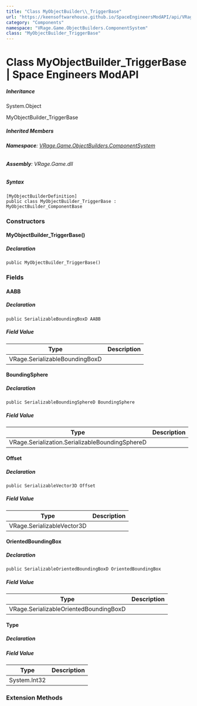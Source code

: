 ```yaml
---
title: "Class MyObjectBuilder\\_TriggerBase"
url: "https://keensoftwarehouse.github.io/SpaceEngineersModAPI/api/VRage.Game.ObjectBuilders.ComponentSystem.MyObjectBuilder_TriggerBase.html"
category: "Components"
namespace: "VRage.Game.ObjectBuilders.ComponentSystem"
class: "MyObjectBuilder_TriggerBase"
---
```


# Class MyObjectBuilder\_TriggerBase | Space Engineers ModAPI

##### Inheritance

System.Object

MyObjectBuilder\_TriggerBase

##### Inherited Members

###### **Namespace**: [VRage.Game.ObjectBuilders.ComponentSystem](https://keensoftwarehouse.github.io/SpaceEngineersModAPI/api/VRage.Game.ObjectBuilders.ComponentSystem.html)

###### **Assembly**: VRage.Game.dll

##### Syntax

```
[MyObjectBuilderDefinition]
public class MyObjectBuilder_TriggerBase : MyObjectBuilder_ComponentBase
```

### Constructors

#### MyObjectBuilder\_TriggerBase()

##### Declaration

```
public MyObjectBuilder_TriggerBase()
```

### Fields

#### AABB

##### Declaration

```
public SerializableBoundingBoxD AABB
```

##### Field Value

| Type | Description |
| --- | --- |
| VRage.SerializableBoundingBoxD |     |

#### BoundingSphere

##### Declaration

```
public SerializableBoundingSphereD BoundingSphere
```

##### Field Value

| Type | Description |
| --- | --- |
| VRage.Serialization.SerializableBoundingSphereD |     |

#### Offset

##### Declaration

```
public SerializableVector3D Offset
```

##### Field Value

| Type | Description |
| --- | --- |
| VRage.SerializableVector3D |     |

#### OrientedBoundingBox

##### Declaration

```
public SerializableOrientedBoundingBoxD OrientedBoundingBox
```

##### Field Value

| Type | Description |
| --- | --- |
| VRage.SerializableOrientedBoundingBoxD |     |

#### Type

##### Declaration

##### Field Value

| Type | Description |
| --- | --- |
| System.Int32 |     |

### Extension Methods